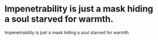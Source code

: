 # Impenetrability is just a mask hiding a soul starved for warmth.

Impenetrability is just a mask hiding a soul starved for warmth.
